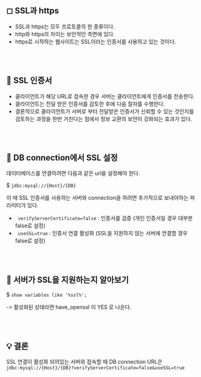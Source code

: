 ## ◻ SSL과 https

- SSL과 https는 모두 프로토콜의 한 종류이다.
- http와 https의 차이는 보안적인 측면에 있다.
- https로 시작하는 웹사이트는 SSL이라는 인증서를 사용하고 있는 것이다.
<br/>
<br/>

## 📜 SSL 인증서

- 클라이언트가 해당 URL로 접속한 경우 서버는 클라이언트에게 인증서를 전송한다.
- 클라이언트는 전달 받은 인증서를 검토한 후에 다음 절차를 수행한다.
- 결론적으로 클라이언트가 서버로 부터 전달받은 인증서가 신뢰할 수 있는 것인지를 검토하는 과정을 한번 거친다는 점에서 정보 교환의 보안이 강화되는 효과가 있다.
<br/>
<br/>

## 🔌 DB connection에서 SSL 설정

데이터베이스를 연결하려면 다음과 같은 url을 설정해야  한다.

$ ```jdbc:mysql://{Host}/{DB}```

이 때 SSL 인증서를 사용하는 서버와 connection을 하려면 추가적으로 보내야하는 파라미터가 있다.
- ``` verifyServerCertificate=false``` : 인증서를 검증
(개인 인증서일 경우 대부분 false로 설정)
- ``` useSSL=true``` : 인증서 연결 활성화
(SSL을 지원하지 않는 서버에 연결할 경우 false로 설정)
<br/>
<br/>

## 👀 서버가 SSL을 지원하는지 알아보기

$ ```show variables like '%ssl%';```

-> 활성화된 상태라면 have_openssl  이 YES 로 나온다.

<br/>
<br/>

## 💡 결론

SSL 연결이 활성화 되어있는 서버와 접속할 때 DB connection URL은
```jdbc:mysql://{Host}/{DB}?verifyServerCertificate=false&useSSL=true```
